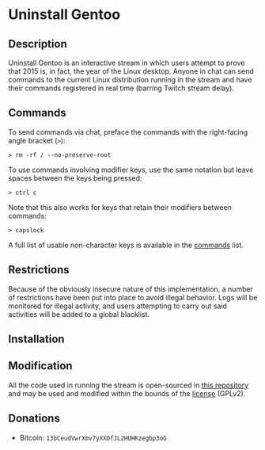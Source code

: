 Uninstall Gentoo
================

## Description

Uninstall Gentoo is an interactive stream in which users attempt to prove that 2015 is, in fact, the year of the Linux desktop. Anyone in chat can send commands to the current Linux distribution running in the stream and have their commands registered in real time (barring Twitch stream delay).



## Commands

To send commands via chat, preface the commands with the right-facing angle bracket (`>`):

```
> rm -rf / --no-preserve-root
```

To use commands involving modifier keys, use the same notation but leave spaces between the keys being pressed:

```
> ctrl c
```

Note that this also works for keys that retain their modifiers between commands:

```
> capslock
```

A full list of usable non-character keys is available in the [commands](https://github.com/kvchen/uninstallgentoo/blob/master/docs/commands.md) list.



## Restrictions

Because of the obviously insecure nature of this implementation, a number of restrictions have been put into place to avoid illegal behavior. Logs will be monitored for illegal activity, and users attempting to carry out said activities will be added to a global blacklist.



## Installation





## Modification

All the code used in running the stream is open-sourced in [this repository](https://github.com/kvchen/uninstallgentoo) and may be used and modified within the bounds of the [license](https://github.com/kvchen/uninstallgentoo/blob/master/LICENSE) (GPLv2).



## Donations

* Bitcoin: `13bCeudVwrXmv7yXXDfJL2HUHKzegbp3oG`
